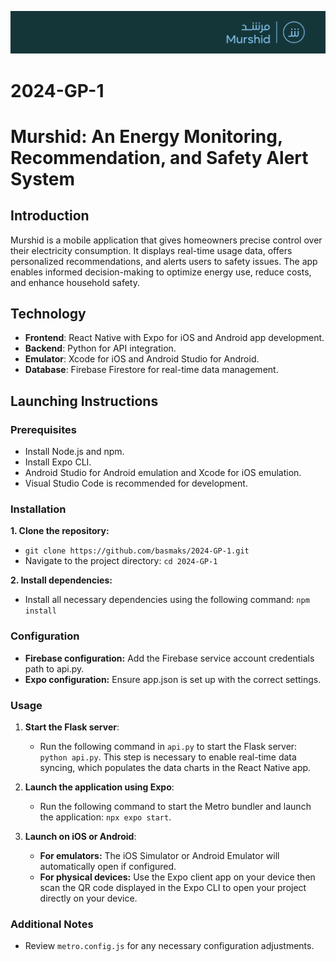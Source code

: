 ![Murshid App](https://github.com/basmaks/2024-GP-1/blob/main/banner.png?raw=true)
# 2024-GP-1
# Murshid: An Energy Monitoring, Recommendation, and Safety Alert System

## Introduction

Murshid is a mobile application that gives homeowners precise control over their electricity consumption. It displays real-time usage data, offers personalized recommendations, and alerts users to safety issues. 
The app enables informed decision-making to optimize energy use, reduce costs, and enhance household safety.


## Technology 

- **Frontend**: React Native with Expo for iOS and Android app development.
- **Backend**: Python for API integration.
- **Emulator**: Xcode for iOS and Android Studio for Android.
- **Database**: Firebase Firestore for real-time data management.


## Launching Instructions

### Prerequisites

- Install Node.js and npm.
- Install Expo CLI.
- Android Studio for Android emulation and Xcode for iOS emulation.
- Visual Studio Code is recommended for development.


### Installation 

**1. Clone the repository:**
   - `git clone https://github.com/basmaks/2024-GP-1.git`
   - Navigate to the project directory: `cd 2024-GP-1`

**2. Install dependencies:**
   - Install all necessary dependencies using the following command:
`
npm install
`


### Configuration 

- **Firebase configuration:** Add the Firebase service account credentials path to api.py.
- **Expo configuration:** Ensure app.json is set up with the correct settings.


### Usage

1. **Start the Flask server**:
   - Run the following command in `api.py` to start the Flask server: `python api.py`. This step is necessary to enable real-time data syncing, which populates the data charts in the React Native app.

2. **Launch the application using Expo**:
   - Run the following command to start the Metro bundler and launch the application: `npx expo start`.

3. **Launch on iOS or Android**:
   - **For emulators:** The iOS Simulator or Android Emulator will automatically open if configured.
   - **For physical devices:** Use the Expo client app on your device then scan the QR code displayed in the Expo CLI to open your project directly on your device.


### Additional Notes

- Review `metro.config.js` for any necessary configuration adjustments.
